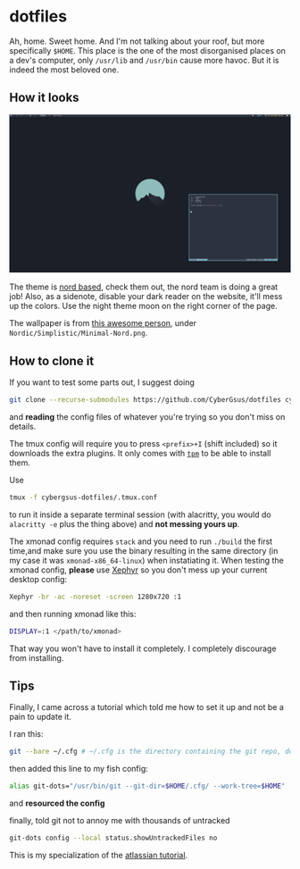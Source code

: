 # dotfiles

Ah, home. Sweet home. And I'm not talking about your roof, but more specifically `$HOME`. This place is the one of the most disorganised places on a dev's
computer, only `/usr/lib` and `/usr/bin` cause more havoc. But it is indeed the most beloved one.

## How it looks

![screenshot](./screenshots/nord.png)

The theme is [nord based](https://www.nordtheme.com/), check them out, the nord team is doing a great job!
Also, as a sidenote, disable your dark reader on the website, it'll mess up the colors. Use the night theme moon on the right corner of the page.

The wallpaper is from [this awesome person](https://raw.githubusercontent.com/Blu3Jive001/Wallpapers/master/Nordic/Simplistic/Minimal-Nord.png), 
under `Nordic/Simplistic/Minimal-Nord.png`.


## How to clone it

If you want to test some parts out, I suggest doing

```sh
git clone --recurse-submodules https://github.com/CyberGsus/dotfiles cybergsus-dotfiles
```

and **reading** the config files of whatever you're trying so you don't miss on details.

The tmux config will require you to press `<prefix>+I` (shift included) so it downloads
the extra plugins. It only comes with [`tpm`](https://github.com/tmux-plugins/tpm) to be able to install them.

Use
```sh
tmux -f cybergsus-dotfiles/.tmux.conf
```
to run it inside a separate terminal session (with alacritty, you would do `alacritty -e` plus the thing above) and **not messing yours up**.

The xmonad config requires `stack` and you need to run `./build` the first time,and make sure you use the binary resulting in
the same directory (in my case it was `xmonad-x86_64-linux`) when instatiating it. When testing the xmonad config,
**please** use [Xephyr](https://wiki.archlinux.org/title/Xephyr) so you don't mess up your current desktop config:

```sh
Xephyr -br -ac -noreset -screen 1280x720 :1
```

and then running xmonad like this:

```sh
DISPLAY=:1 </path/to/xmonad>
```

That way you won't have to install it completely. I completely discourage from installing.

## Tips 

Finally, I came across a tutorial which told me how to 
set it up and not be a pain to update it.


I ran this:


```sh
git --bare ~/.cfg # ~/.cfg is the directory containing the git repo, don't f with it!
```

then added this line to my fish config:

```sh
alias git-dots="/usr/bin/git --git-dir=$HOME/.cfg/ --work-tree=$HOME"
```

and **resourced the config**

finally, told git not to annoy me with thousands of untracked

```sh
git-dots config --local status.showUntrackedFiles no
```

This is my specialization of the [atlassian tutorial](https://www.atlassian.com/git/tutorials/dotfiles). 



